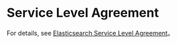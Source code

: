 # Service Level Agreement

For details, see [Elasticsearch Service Level Agreement](https://www.alibabacloud.com/help/zh/doc-detail/154645.html)。

